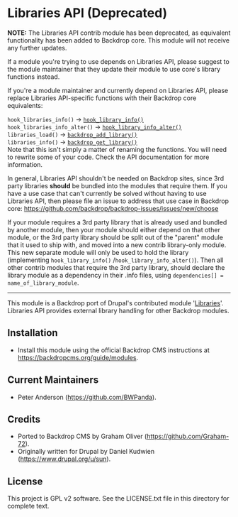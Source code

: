 Libraries API (Deprecated)
==========================

**NOTE:** The Libraries API contrib module has been deprecated, as equivalent
functionality has been added to Backdrop core. This module will not receive any
further updates.

If a module you're trying to use depends on Libraries API, please suggest to the
module maintainer that they update their module to use core's library functions
instead.

If you're a module maintainer and currently depend on Libraries API, please
replace Libraries API-specific functions with their Backdrop core equivalents:

`hook_libraries_info()` -> [`hook_library_info()`](https://api.backdropcms.org/api/backdrop/core%21modules%21system%21system.api.php/function/hook_library_info/1)  
`hook_libraries_info_alter()` -> [`hook_library_info_alter()`](https://api.backdropcms.org/api/backdrop/core%21modules%21system%21system.api.php/function/hook_library_info_alter/1)  
`libraries_load()` -> [`backdrop_add_library()`](https://api.backdropcms.org/api/backdrop/core%21includes%21common.inc/function/backdrop_add_library/1)  
`libraries_info()` -> [`backdrop_get_library()`](https://api.backdropcms.org/api/backdrop/core%21includes%21common.inc/function/backdrop_get_library/1)  
Note that this isn't simply a matter of renaming the functions. You will need to
rewrite some of your code. Check the API documentation for more information.

In general, Libraries API shouldn't be needed on Backdrop sites, since 3rd party
libraries **should** be bundled into the modules that require them. If you have
a use case that can't currently be solved without having to use Libraries API,
then please file an issue to address that use case in Backdrop core:
https://github.com/backdrop/backdrop-issues/issues/new/choose

If your module requires a 3rd party library that is already used and bundled by
another module, then your module should either depend on that other module, or
the 3rd party library should be split out of the "parent" module that it used to
ship with, and moved into a new contrib library-only module. This new separate
module will only be used to hold the library (implementing `hook_library_info()`
/`hook_library_info_alter()`). Then all other contrib modules that require the
3rd party library, should declare the library module as a dependency in their
.info files, using `dependencies[] = name_of_library_module`.

---

This module is a Backdrop port of Drupal's contributed module
'[Libraries](https://www.drupal.org/project/libraries)'. Libraries API provides
external library handling for other Backdrop modules.

Installation
------------

- Install this module using the official Backdrop CMS instructions at
  https://backdropcms.org/guide/modules.

Current Maintainers
-------------------

- Peter Anderson (https://github.com/BWPanda).

Credits
-------

- Ported to Backdrop CMS by Graham Oliver (https://github.com/Graham-72).
- Originally written for Drupal by Daniel Kudwien
  (https://www.drupal.org/u/sun).

License
-------

This project is GPL v2 software. See the LICENSE.txt file in this directory for
complete text.

